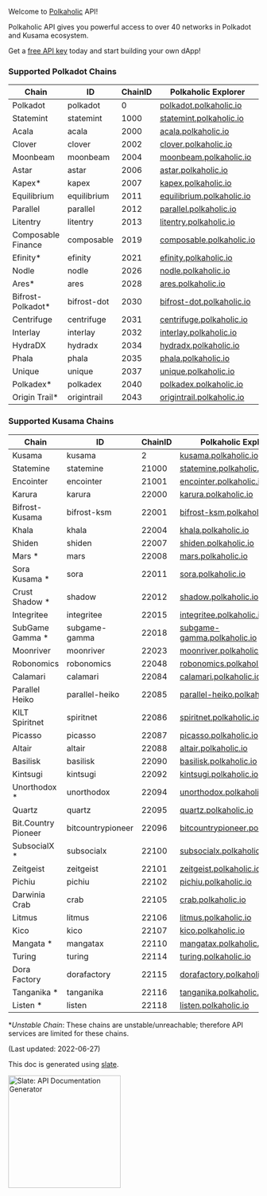 Welcome to [Polkaholic](http://polkaholic.io) API!

Polkaholic API gives you powerful access to over 40 networks in Polkadot and Kusama ecosystem.

Get a [free API key](https://polkaholic.io/apikeys) today and start building your own dApp!

### Supported Polkadot Chains

| Chain              | ID          | ChainID | Polkaholic Explorer                                            |
|--------------------|-------------|---------|----------------------------------------------------------------|
| Polkadot           | polkadot    |       0 | [polkadot.polkaholic.io](https://polkadot.polkaholic.io)       |
| Statemint          | statemint   |    1000 | [statemint.polkaholic.io](https://statemint.polkaholic.io)     |
| Acala              | acala       |    2000 | [acala.polkaholic.io](https://acala.polkaholic.io)             |
| Clover             | clover      |    2002 | [clover.polkaholic.io](https://clover.polkaholic.io)           |
| Moonbeam           | moonbeam    |    2004 | [moonbeam.polkaholic.io](https://moonbeam.polkaholic.io)       |
| Astar              | astar       |    2006 | [astar.polkaholic.io](https://astar.polkaholic.io)             |
| Kapex*             | kapex       |    2007 | [kapex.polkaholic.io](https://kapex.polkaholic.io)             |
| Equilibrium        | equilibrium |    2011 | [equilibrium.polkaholic.io](https://equilibrium.polkaholic.io) |
| Parallel           | parallel    |    2012 | [parallel.polkaholic.io](https://parallel.polkaholic.io)       |
| Litentry           | litentry    |    2013 | [litentry.polkaholic.io](https://litentry.polkaholic.io)       |
| Composable Finance | composable  |    2019 | [composable.polkaholic.io](https://composable.polkaholic.io)   |
| Efinity*           | efinity     |    2021 | [efinity.polkaholic.io](https://efinity.polkaholic.io)         |
| Nodle              | nodle       |    2026 | [nodle.polkaholic.io](https://nodle.polkaholic.io)             |
| Ares*              | ares        |    2028 | [ares.polkaholic.io](https://ares.polkaholic.io)               |
| Bifrost-Polkadot*  | bifrost-dot |    2030 | [bifrost-dot.polkaholic.io](https://bifrost-dot.polkaholic.io) |
| Centrifuge         | centrifuge  |    2031 | [centrifuge.polkaholic.io](https://centrifuge.polkaholic.io)   |
| Interlay           | interlay    |    2032 | [interlay.polkaholic.io](https://interlay.polkaholic.io)       |
| HydraDX            | hydradx     |    2034 | [hydradx.polkaholic.io](https://hydradx.polkaholic.io)         |
| Phala              | phala       |    2035 | [phala.polkaholic.io](https://phala.polkaholic.io)             |
| Unique             | unique      |    2037 | [unique.polkaholic.io](https://unique.polkaholic.io)           |
| Polkadex*          | polkadex    |    2040 | [polkadex.polkaholic.io](https://polkadex.polkaholic.io)       |
| Origin Trail*      | origintrail |    2043 | [origintrail.polkaholic.io](https://origintrail.polkaholic.io) |

### Supported Kusama Chains

| Chain               | ID                | ChainID | Polkaholic Explorer                                                        |
|---------------------|-------------------|---------|----------------------------------------------------------------------------|
| Kusama              | kusama            |       2 | [kusama.polkaholic.io](https://kusama.polkaholic.io)                       |
| Statemine           | statemine         |   21000 | [statemine.polkaholic.io](https://statemine.polkaholic.io)                 |
| Encointer           | encointer         |   21001 | [encointer.polkaholic.io](https://encointer.polkaholic.io)                 |
| Karura              | karura            |   22000 | [karura.polkaholic.io](https://karura.polkaholic.io)                       |
| Bifrost-Kusama      | bifrost-ksm       |   22001 | [bifrost-ksm.polkaholic.io](https://bifrost-ksm.polkaholic.io)             |
| Khala               | khala             |   22004 | [khala.polkaholic.io](https://khala.polkaholic.io)                         |
| Shiden              | shiden            |   22007 | [shiden.polkaholic.io](https://shiden.polkaholic.io)                       |
| Mars *              | mars              |   22008 | [mars.polkaholic.io](https://mars.polkaholic.io)                           |
| Sora Kusama *       | sora              |   22011 | [sora.polkaholic.io](https://sora.polkaholic.io)                           |
| Crust Shadow *      | shadow            |   22012 | [shadow.polkaholic.io](https://shadow.polkaholic.io)                       |
| Integritee          | integritee        |   22015 | [integritee.polkaholic.io](https://integritee.polkaholic.io)               |
| SubGame Gamma *     | subgame-gamma     |   22018 | [subgame-gamma.polkaholic.io](https://subgame-gamma.polkaholic.io)         |
| Moonriver           | moonriver         |   22023 | [moonriver.polkaholic.io](https://moonriver.polkaholic.io)                 |
| Robonomics          | robonomics        |   22048 | [robonomics.polkaholic.io](https://robonomics.polkaholic.io)               |
| Calamari            | calamari          |   22084 | [calamari.polkaholic.io](https://calamari.polkaholic.io)                   |
| Parallel Heiko      | parallel-heiko    |   22085 | [parallel-heiko.polkaholic.io](https://parallel-heiko.polkaholic.io)       |
| KILT Spiritnet      | spiritnet         |   22086 | [spiritnet.polkaholic.io](https://spiritnet.polkaholic.io)                 |
| Picasso             | picasso           |   22087 | [picasso.polkaholic.io](https://picasso.polkaholic.io)                     |
| Altair              | altair            |   22088 | [altair.polkaholic.io](https://altair.polkaholic.io)                       |
| Basilisk            | basilisk          |   22090 | [basilisk.polkaholic.io](https://basilisk.polkaholic.io)                   |
| Kintsugi            | kintsugi          |   22092 | [kintsugi.polkaholic.io](https://kintsugi.polkaholic.io)                   |
| Unorthodox *        | unorthodox        |   22094 | [unorthodox.polkaholic.io](https://unorthodox.polkaholic.io)               |
| Quartz              | quartz            |   22095 | [quartz.polkaholic.io](https://quartz.polkaholic.io)                       |
| Bit.Country Pioneer | bitcountrypioneer |   22096 | [bitcountrypioneer.polkaholic.io](https://bitcountrypioneer.polkaholic.io) |
| SubsocialX *        | subsocialx        |   22100 | [subsocialx.polkaholic.io](https://subsocialx.polkaholic.io)               |
| Zeitgeist           | zeitgeist         |   22101 | [zeitgeist.polkaholic.io](https://zeitgeist.polkaholic.io)                 |
| Pichiu              | pichiu            |   22102 | [pichiu.polkaholic.io](https://pichiu.polkaholic.io)                       |
| Darwinia Crab       | crab              |   22105 | [crab.polkaholic.io](https://crab.polkaholic.io)                           |
| Litmus              | litmus            |   22106 | [litmus.polkaholic.io](https://litmus.polkaholic.io)                       |
| Kico                | kico              |   22107 | [kico.polkaholic.io](https://kico.polkaholic.io)                           |
| Mangata *           | mangatax          |   22110 | [mangatax.polkaholic.io](https://mangatax.polkaholic.io)                   |
| Turing              | turing            |   22114 | [turing.polkaholic.io](https://turing.polkaholic.io)                       |
| Dora Factory        | dorafactory       |   22115 | [dorafactory.polkaholic.io](https://dorafactory.polkaholic.io)             |
| Tanganika *         | tanganika         |   22116 | [tanganika.polkaholic.io](https://tanganika.polkaholic.io)                 |
| Listen *            | listen            |   22118 | [listen.polkaholic.io](https://listen.polkaholic.io)                       |

*_Unstable Chain_: These chains are unstable/unreachable; therefore API services are limited for these chains.

(Last updated: 2022-06-27)

This doc is generated using [slate](https://github.com/slatedocs/slate).

<p align="left">
  <img src="https://raw.githubusercontent.com/slatedocs/img/main/logo-slate.png" alt="Slate: API Documentation Generator" width="226">
  <br>
</p>
